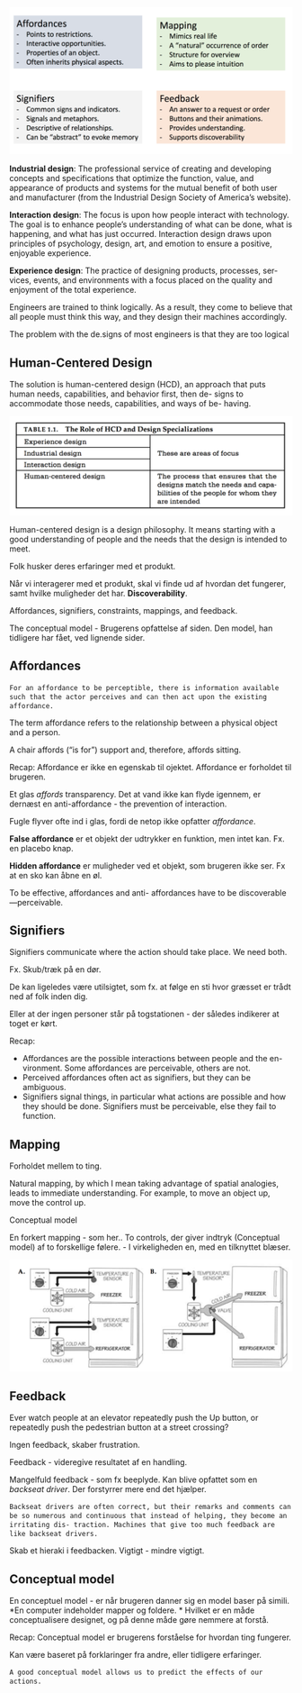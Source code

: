 ![Amfs](../assets/amfs.png)

**Industrial design**: The professional service of creating and developing concepts and specifications that optimize the function, value, and appearance of products and systems for the mutual benefit of both user and manufacturer (from the Industrial Design Society of America’s website).

**Interaction design**: The focus is upon how people interact with technology. The goal is to enhance people’s understanding of what can be done, what is happening, and what has just occurred. Interaction design draws upon principles of psychology, design, art, and emotion to ensure a positive, enjoyable experience.


**Experience design**: The practice of designing products, processes, ser- vices, events, and environments with a focus placed on the quality and enjoyment of the total experience.




Engineers are trained to think logically. As a result, they come to believe that all people must think this way, and they design their machines accordingly. 


 The problem with the de.signs of most engineers is that they are too logical

 

 

## Human-Centered Design



The solution is human-centered design (HCD), an approach that puts human needs, capabilities, and behavior first, then de- signs to accommodate those needs, capabilities, and ways of be- having. 


![Human](../assets/human.png)


Human-centered design is a design philosophy. It means starting with a good understanding of people and the needs that the design is intended to meet.

Folk husker deres erfaringer med et produkt. 

Når vi interagerer med et produkt, skal vi finde ud af hvordan det fungerer, samt hvilke muligheder det har. **Discoverability**.

Affordances, signifiers, constraints, mappings, and feedback.

The conceptual model - Brugerens opfattelse af siden. Den model, han tidligere har fået, ved lignende sider.

## Affordances


	For an affordance to be perceptible, there is information available such that the actor perceives and can then act upon the existing affordance.


The term affordance refers to the relationship between a physical object and a person.


A chair affords (“is for”) support and, therefore, affords sitting.


Recap: Affordance er ikke en egenskab til ojektet. Affordance er forholdet til brugeren. 

Et glas *affords* transparency. Det at vand ikke kan flyde igennem, er dernæst en anti-affordance - the prevention of interaction.

Fugle flyver ofte ind i glas, fordi de netop ikke opfatter *affordance*.


**False affordance** er et objekt der udtrykker en funktion, men intet kan. Fx. en placebo knap.

**Hidden affordance** er muligheder ved et objekt, som brugeren ikke ser. Fx at en sko kan åbne en øl. 

To be effective, affordances and anti- affordances have to be discoverable—perceivable. 

## Signifiers


Signifiers communicate where the action should take place. We need both.


Fx. Skub/træk på en dør.


De kan ligeledes være utilsigtet, som fx. at følge en sti hvor græsset er trådt ned af folk inden dig.

Eller at der ingen personer står på togstationen - der således indikerer at toget er kørt.


Recap:


* Affordances are the possible interactions between people and the en- vironment. Some affordances are perceivable, others are not.
* Perceived affordances often act as signifiers, but they can be ambiguous.
* Signifiers signal things, in particular what actions are possible and how they should be done. Signifiers must be perceivable, else they
fail to function.

## Mapping

Forholdet mellem to ting. 



Natural mapping, by which I mean taking advantage of spatial analogies, leads to immediate understanding. For example, to move an object up, move the control up.

Conceptual model

En forkert mapping - som her.. To controls, der giver indtryk (Conceptual model) af to forskellige følere. - I virkeligheden en, med en tilknyttet blæser.

![Mapping](../assets/mapping.png)



## Feedback

Ever watch people at an elevator repeatedly push the Up button, or repeatedly push the pedestrian button at a street crossing?

Ingen feedback, skaber frustration.

Feedback - videregive resultatet af en handling. 

Mangelfuld feedback - som fx beeplyde. Kan blive opfattet som en *backseat driver*. Der forstyrrer mere end det hjælper.

	Backseat drivers are often correct, but their remarks and comments can be so numerous and continuous that instead of helping, they become an irritating dis- traction. Machines that give too much feedback are like backseat drivers.

Skab et hieraki i feedbacken. Vigtigt - mindre vigtigt.

## Conceptual model

En conceptuel model - er når brugeren danner sig en model baser på simili. 
*En computer indeholder mapper og foldere. * 
Hvilket er en måde conceptualisere designet, og på denne måde gøre nemmere at forstå. 

Recap: Conceptual model er brugerens forståelse for hvordan ting fungerer.

Kan være baseret på forklaringer fra andre, eller tidligere erfaringer.

	A good conceptual model allows us to predict the effects of our actions.
	
